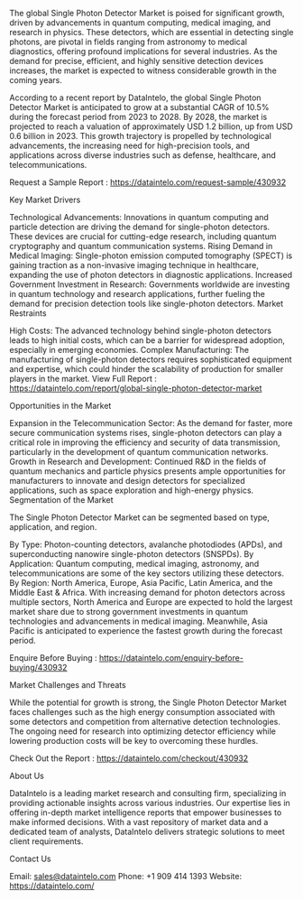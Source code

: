 The global Single Photon Detector Market is poised for significant growth, driven by advancements in quantum computing, medical imaging, and research in physics. These detectors, which are essential in detecting single photons, are pivotal in fields ranging from astronomy to medical diagnostics, offering profound implications for several industries. As the demand for precise, efficient, and highly sensitive detection devices increases, the market is expected to witness considerable growth in the coming years.

According to a recent report by DataIntelo, the global Single Photon Detector Market is anticipated to grow at a substantial CAGR of 10.5% during the forecast period from 2023 to 2028. By 2028, the market is projected to reach a valuation of approximately USD 1.2 billion, up from USD 0.6 billion in 2023. This growth trajectory is propelled by technological advancements, the increasing need for high-precision tools, and applications across diverse industries such as defense, healthcare, and telecommunications.

Request a Sample Report : https://dataintelo.com/request-sample/430932

Key Market Drivers

Technological Advancements: Innovations in quantum computing and particle detection are driving the demand for single-photon detectors. These devices are crucial for cutting-edge research, including quantum cryptography and quantum communication systems.
Rising Demand in Medical Imaging: Single-photon emission computed tomography (SPECT) is gaining traction as a non-invasive imaging technique in healthcare, expanding the use of photon detectors in diagnostic applications.
Increased Government Investment in Research: Governments worldwide are investing in quantum technology and research applications, further fueling the demand for precision detection tools like single-photon detectors.
Market Restraints

High Costs: The advanced technology behind single-photon detectors leads to high initial costs, which can be a barrier for widespread adoption, especially in emerging economies.
Complex Manufacturing: The manufacturing of single-photon detectors requires sophisticated equipment and expertise, which could hinder the scalability of production for smaller players in the market.
View Full Report : https://dataintelo.com/report/global-single-photon-detector-market

Opportunities in the Market

Expansion in the Telecommunication Sector: As the demand for faster, more secure communication systems rises, single-photon detectors can play a critical role in improving the efficiency and security of data transmission, particularly in the development of quantum communication networks.
Growth in Research and Development: Continued R&D in the fields of quantum mechanics and particle physics presents ample opportunities for manufacturers to innovate and design detectors for specialized applications, such as space exploration and high-energy physics.
Segmentation of the Market

The Single Photon Detector Market can be segmented based on type, application, and region.

By Type: Photon-counting detectors, avalanche photodiodes (APDs), and superconducting nanowire single-photon detectors (SNSPDs).
By Application: Quantum computing, medical imaging, astronomy, and telecommunications are some of the key sectors utilizing these detectors.
By Region: North America, Europe, Asia Pacific, Latin America, and the Middle East & Africa.
With increasing demand for photon detectors across multiple sectors, North America and Europe are expected to hold the largest market share due to strong government investments in quantum technologies and advancements in medical imaging. Meanwhile, Asia Pacific is anticipated to experience the fastest growth during the forecast period.

Enquire Before Buying : https://dataintelo.com/enquiry-before-buying/430932

Market Challenges and Threats

While the potential for growth is strong, the Single Photon Detector Market faces challenges such as the high energy consumption associated with some detectors and competition from alternative detection technologies. The ongoing need for research into optimizing detector efficiency while lowering production costs will be key to overcoming these hurdles.

Check Out the Report : https://dataintelo.com/checkout/430932

About Us

DataIntelo is a leading market research and consulting firm, specializing in providing actionable insights across various industries. Our expertise lies in offering in-depth market intelligence reports that empower businesses to make informed decisions. With a vast repository of market data and a dedicated team of analysts, DataIntelo delivers strategic solutions to meet client requirements.

Contact Us

Email: sales@dataintelo.com
Phone: +1 909 414 1393
Website: https://dataintelo.com/
